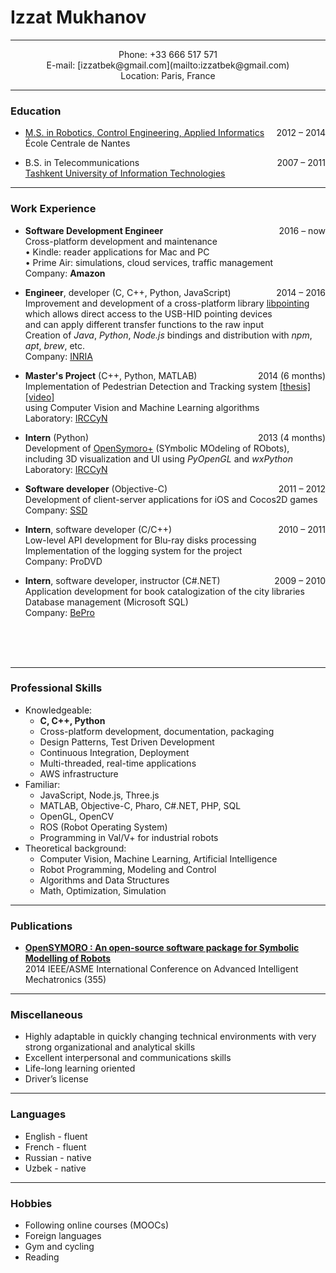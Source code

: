# Izzat Mukhanov

---

<center>
Phone: +33 666 517 571<br>
E-mail: [izzatbek@gmail.com](mailto:izzatbek@gmail.com)<br>
Location: Paris, France
</center>

---

### Education

* [M.S. in Robotics, Control Engineering, Applied Informatics](http://masteraria.irccyn.ec-nantes.fr/index.php/presentationaria-en)
<span style="float:right;">2012 – 2014</span><br>
École Centrale de Nantes

* B.S. in Telecommunications
<span style="float:right;">2007 – 2011</span><br>
[Tashkent University of Information Technologies](https://tuit.uz/en/site/index?lang=en)

---

### Work Experience

* **Software Development Engineer**
<span style="float:right;">2016 – now</span><br>
Cross-platform development and maintenance<br>
• Kindle: reader applications for Mac and PC<br>
• Prime Air: simulations, cloud services, traffic management<br>
Company: **Amazon**

* **Engineer**, developer (C, C++, Python, JavaScript)
<span style="float:right;">2014 – 2016</span><br>
Improvement and development of a cross-platform library [libpointing](https://github.com/INRIA/libpointing)<br>
which allows direct access to the USB-HID pointing devices<br>
and can apply different transfer functions to the raw input<br>
Creation of *Java*, *Python*, *Node.js* bindings and distribution with *npm*, *apt*, *brew*, etc.<br>
Company: [INRIA](http://www.inria.fr/en/)

* **Master's Project** (C++, Python, MATLAB)
<span style="float:right;">2014 (6 months)</span><br>
Implementation of Pedestrian Detection and Tracking system
[[thesis]](https://izzatbek.github.io/thesis.pdf)
[[video]](https://www.youtube.com/watch?v=o-HAwKvbs8c)<br>
using Computer Vision and Machine Learning algorithms<br>
Laboratory: [IRCCyN](http://www.irccyn.ec-nantes.fr/en/)

* **Intern** (Python)
<span style="float:right;">2013 (4 months)</span><br>
Development of [OpenSymoro+](https://github.com/symoro/symoro) (SYmbolic MOdeling of RObots),<br>
including 3D visualization and UI using *PyOpenGL* and *wxPython*<br>
Laboratory: [IRCCyN](http://www.irccyn.ec-nantes.fr/en/)

* **Software developer** (Objective-C)
<span style="float:right;">2011 – 2012</span><br>
Development of client-server applications for iOS and Cocos2D games<br>
Company: [SSD](http://www.ssdsoftwaresolutions.com)

* **Intern**, software developer (C/C++)
<span style="float:right;">2010 – 2011</span><br>
Low-level API development for Blu-ray disks processing<br>
Implementation of the logging system for the project<br>
Company: ProDVD

* **Intern**, software developer, instructor (C#.NET)
<span style="float:right;">2009 – 2010</span><br>
Application development for book catalogization of the city libraries<br>
Database management (Microsoft SQL)<br>
Company: [BePro](http://bepro.uz/en-US)

<br><br><br>

---

### Professional Skills

* Knowledgeable:
	* **C, C++, Python**
	* Cross-platform development, documentation, packaging
	* Design Patterns, Test Driven Development
	* Continuous Integration, Deployment
	* Multi-threaded, real-time applications
	* AWS infrastructure
* Familiar:
	* JavaScript, Node.js, Three.js
	* MATLAB, Objective-C, Pharo, C#.NET, PHP, SQL
	* OpenGL, OpenCV
	* ROS (Robot Operating System)
	* Programming in Val/V+ for industrial robots
* Theoretical background:
	* Computer Vision, Machine Learning, Artificial Intelligence
	* Robot Programming, Modeling and Control
	* Algorithms and Data Structures
	* Math, Optimization, Simulation

---

### Publications

* **[OpenSYMORO : An open-source software package for Symbolic Modelling of Robots](https://hal.archives-ouvertes.fr/hal-01025919)** <br>
2014 IEEE/ASME International Conference on Advanced Intelligent Mechatronics (355)

---

### Miscellaneous

* Highly adaptable in quickly changing technical environments with very strong organizational
and analytical skills
* Excellent interpersonal and communications skills
* Life-long learning oriented
* Driver’s license

---

### Languages

* English - fluent
* French - fluent
* Russian - native
* Uzbek - native

---

### Hobbies

* Following online courses (MOOCs)
* Foreign languages
* Gym and cycling
* Reading
